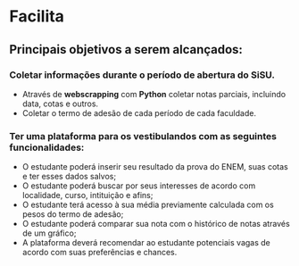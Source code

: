 # Facilita
## Principais objetivos a serem alcançados:


### Coletar informações durante o período de abertura do SiSU.
* Através de **webscrapping** com **Python** coletar notas parciais, incluindo data, cotas e outros.
* Coletar o termo de adesão de cada período de cada faculdade.
### Ter uma plataforma para os vestibulandos com as seguintes funcionalidades:
* O estudante poderá inserir seu resultado da prova do ENEM, suas cotas e ter esses dados salvos;
* O estudante poderá buscar por seus interesses de acordo com localidade, curso, intituição e afins;
* O estudante terá acesso à sua média previamente calculada com os pesos do termo de adesão;
* O estudante poderá comparar sua nota com o histórico de notas através de um gráfico;
* A plataforma deverá recomendar ao estudante potenciais vagas de acordo com suas preferências e chances.
